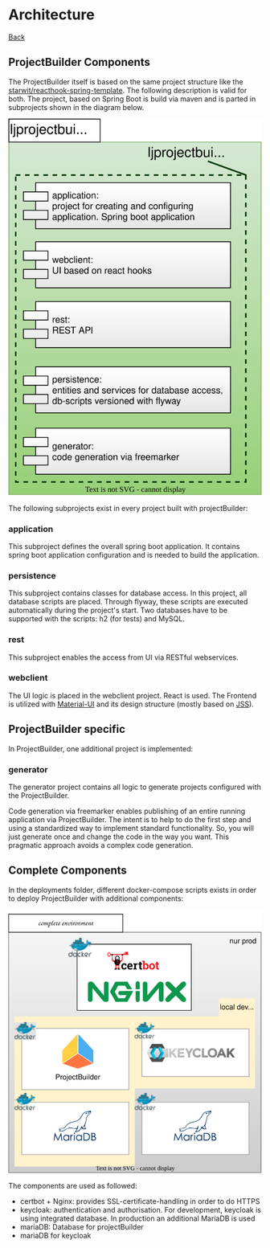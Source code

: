 # Architecture

[Back](../README.md)

## ProjectBuilder Components

The ProjectBuilder itself is based on the same project structure like the [starwit/reacthook-spring-template](https://github.com/starwit/reacthook-spring-template). The following description is valid for both. The project, based on Spring Boot is build via maven and is parted in subprojects shown in the diagram below.

![Components projectBuilder](diagrams/projectbuilder-architecture-intern.drawio.svg)

The following subprojects exist in every project built with projectBuilder:
### application
This subproject defines the overall spring boot application. It contains spring boot application configuration and is needed to build the application.
### persistence
This subproject contains classes for database access. In this project, all database scripts are placed. Through flyway, these scripts are executed automatically during the project's start. Two databases have to be supported with the scripts: h2 (for tests) and MySQL.
### rest
This subproject enables the access from UI via RESTful webservices.
### webclient
The UI logic is placed in the webclient project. React is used. The Frontend is utilized with [Material-UI](https://www.mui.com) and its design structure (mostly based on [JSS](https://cssinjs.org/?v=v10.8.1)).

## ProjectBuilder specific
In ProjectBuilder, one additional project is implemented:
### generator
The generator project contains all logic to generate projects configured with the ProjectBuilder.

Code generation via freemarker enables publishing of an entire running application via ProjectBuilder. The intent is to help to do the first step and using a standardized way to implement standard functionality. So, you will just generate once and change the code in the way you want. This pragmatic approach avoids a complex code generation.

## Complete Components

In the deployments folder, different docker-compose scripts exists in order to deploy ProjectBuilder with additional components:

![Components](diagrams/projectbuilder-architecture-env.drawio.svg)

The components are used as followed:

* certbot + Nginx: provides SSL-certificate-handling in order to do HTTPS
* keycloak: authentication and authorisation. For development, keycloak is using integrated database. In production an additional MariaDB is used
* mariaDB: Database for projectBuilder
* mariaDB for keycloak